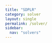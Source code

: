 ```yaml
---
title: "SDPLR"
category: solver
layout: single
permalink: /solver/
sidebar:
  nav: "solvers"
---
```

